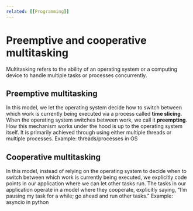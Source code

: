 ```yaml
---
related: [[Programming]]
---
```


# Preemptive and cooperative multitasking

Multitasking refers to the ability of an operating system or a computing device
to handle multiple tasks or processes concurrently.

## Preemptive multitasking

In this model, we let the operating system decide how to switch between which
work is currently being executed via a process called **time slicing**. When the
operating system switches between work, we call it **preempting**. How this
mechanism works under the hood is up to the operating system itself. It is
primarily achieved through using either multiple threads or multiple processes.
Example: threads/processes in OS

## Cooperative multitasking

In this model, instead of relying on the operating system to decide when to
switch between which work is currently being executed, we explicitly code points
in our application where we can let other tasks run. The tasks in our
application operate in a model where they cooperate, explicitly saying, “I’m
pausing my task for a while; go ahead and run other tasks.” Example: asyncio in
python
